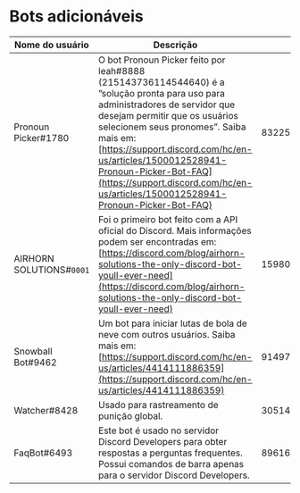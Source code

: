 # Bots adicionáveis

| Nome do usuário          | Descrição                                                                                                                                                                                                                                                                                                                                                                           | ID                 | Invite                                                                                                            |
| ------------------------ | ----------------------------------------------------------------------------------------------------------------------------------------------------------------------------------------------------------------------------------------------------------------------------------------------------------------------------------------------------------------------------------- | ------------------ | ----------------------------------------------------------------------------------------------------------------- |
| Pronoun Picker#1780      | O bot Pronoun Picker feito por leah#8888 (215143736114544640) é a ”solução pronta para uso para administradores de servidor que desejam permitir que os usuários selecionem seus pronomes”. Saiba mais em: [https://support.discord.com/hc/en-us/articles/1500012528941-Pronoun-Picker-Bot-FAQ](https://support.discord.com/hc/en-us/articles/1500012528941-Pronoun-Picker-Bot-FAQ) | 832258414603534380 | [Invite](https://discord.com/api/oauth2/authorize?client\_id=832258414603534380\&scope=bot+applications.commands) |
| AIRHORN SOLUTIONS#`0001` | Foi o primeiro bot feito com a API oficial do Discord. Mais informações podem ser encontradas em: [https://discord.com/blog/airhorn-solutions-the-only-discord-bot-youll-ever-need](https://discord.com/blog/airhorn-solutions-the-only-discord-bot-youll-ever-need)                                                                                                                | 159800228088774656 | [Invite](https://discord.com/api/oauth2/authorize?client\_id=159800228088774656\&scope=bot+applications.commands) |
| Snowball Bot#9462        | Um bot para iniciar lutas de bola de neve com outros usuários. Saiba mais em: [https://support.discord.com/hc/en-us/articles/4414111886359](https://support.discord.com/hc/en-us/articles/4414111886359)                                                                                                                                                                            | 914971233379045406 | [Invite](https://discord.com/api/oauth2/authorize?client\_id=914971233379045406\&scope=bot+applications.commands) |
| Watcher#8428             | Usado para rastreamento de punição global.                                                                                                                                                                                                                                                                                                                                          | 305140278480863233 | [Invite](https://discord.com/api/oauth2/authorize?client\_id=305140278480863233\&scope=bot+applications.commands) |
| FaqBot#6493              | Este bot é usado no servidor Discord Developers para obter respostas a perguntas frequentes. Possui comandos de barra apenas para o servidor Discord Developers.                                                                                                                                                                                                                    | 896163273920090174 | [Invite](https://discord.com/api/oauth2/authorize?client\_id=896163273920090174\&scope=bot+applications.commands) |

